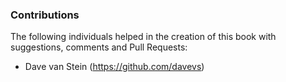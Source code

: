 ### Contributions

The following individuals helped in the creation of this book with suggestions, comments and Pull Requests:

* Dave van Stein (https://github.com/davevs)
